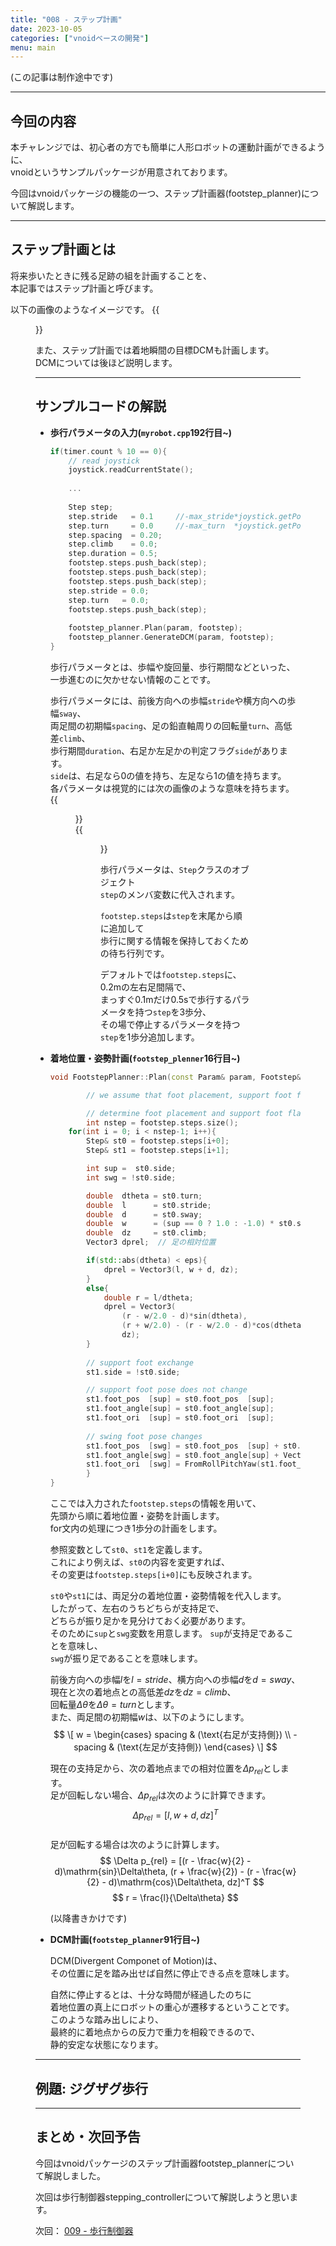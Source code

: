 ```yaml
---
title: "008 - ステップ計画"
date: 2023-10-05
categories: ["vnoidベースの開発"]
menu: main
---
```


(この記事は制作途中です)

---

## 今回の内容

本チャレンジでは、初心者の方でも簡単に人形ロボットの運動計画ができるように、  
vnoidというサンプルパッケージが用意されております。

今回はvnoidパッケージの機能の一つ、ステップ計画器(footstep_planner)について解説します。  

---

## ステップ計画とは

将来歩いたときに残る足跡の組を計画することを、  
本記事ではステップ計画と呼びます。

以下の画像のようなイメージです。
{{<figure src="./footstep_sample.png" class="center" alt="footstep_sample" width="50%">}}  

また、ステップ計画では着地瞬間の目標DCMも計画します。  
DCMについては後ほど説明します。

---

## サンプルコードの解説

-	**歩行パラメータの入力(`myrobot.cpp`192行目~)**
	
	```cpp {linenos=inline}
	if(timer.count % 10 == 0){
	    // read joystick
	    joystick.readCurrentState();
	    
	    ...
	    
	    Step step;
	    step.stride   = 0.1     //-max_stride*joystick.getPosition(Joystick::L_STICK_V_AXIS);
	    step.turn     = 0.0     //-max_turn  *joystick.getPosition(Joystick::L_STICK_H_AXIS);
	    step.spacing  = 0.20;
	    step.climb    = 0.0;
	    step.duration = 0.5;
	    footstep.steps.push_back(step);
	    footstep.steps.push_back(step);
	    footstep.steps.push_back(step);
	    step.stride = 0.0;
	    step.turn   = 0.0;
	    footstep.steps.push_back(step);
	    
	    footstep_planner.Plan(param, footstep);
	    footstep_planner.GenerateDCM(param, footstep);
	}
	```
	
	歩行パラメータとは、歩幅や旋回量、歩行期間などといった、  
	一歩進むのに欠かせない情報のことです。
	
	歩行パラメータには、前後方向への歩幅`stride`や横方向への歩幅`sway`、  
	両足間の初期幅`spacing`、足の鉛直軸周りの回転量`turn`、高低差`climb`、  
	歩行期間`duration`、右足か左足かの判定フラグ`side`があります。  
	`side`は、右足なら0の値を持ち、左足なら1の値を持ちます。  
	各パラメータは視覚的には次の画像のような意味を持ちます。  
	{{<figure src="./footstep_overall.png" class="center" alt="footstep_overall" width="50%">}}  
	{{<figure src="./footstep.png" class="center" alt="footstep" width="50%">}}
	
	歩行パラメータは、`Step`クラスのオブジェクト  
	`step`のメンバ変数に代入されます。
	
	`footstep.steps`は`step`を末尾から順に追加して  
	歩行に関する情報を保持しておくための待ち行列です。
	
	デフォルトでは`footstep.steps`に、0.2mの左右足間隔で、  
	まっすぐ0.1mだけ0.5sで歩行するパラメータを持つ`step`を3歩分、  
	その場で停止するパラメータを持つ`step`を1歩分追加します。
	
	

-	**着地位置・姿勢計画(`footstep_plenner`16行目~)**
	
	```cpp {linenos=inline}
	void FootstepPlanner::Plan(const Param& param, Footstep& footstep){

    	    // we assume that foot placement, support foot flag, and dcm of step[0] are specified from outside

    	    // determine foot placement and support foot flag of remaining steps
    	    int nstep = footstep.steps.size();
	    for(int i = 0; i < nstep-1; i++){
	        Step& st0 = footstep.steps[i+0];
	        Step& st1 = footstep.steps[i+1];

	        int sup =  st0.side;
	        int swg = !st0.side;

	        double  dtheta = st0.turn;
	        double  l      = st0.stride;
	        double  d      = st0.sway;
	        double  w      = (sup == 0 ? 1.0 : -1.0) * st0.spacing;
	        double  dz     = st0.climb;
	        Vector3 dprel;	// 足の相対位置

	        if(std::abs(dtheta) < eps){
	            dprel = Vector3(l, w + d, dz);
	        }
	        else{
	            double r = l/dtheta;
	            dprel = Vector3(
	                (r - w/2.0 - d)*sin(dtheta),
	                (r + w/2.0) - (r - w/2.0 - d)*cos(dtheta),
	                dz);
	        }
	        
	        // support foot exchange
	        st1.side = !st0.side;

	        // support foot pose does not change
	        st1.foot_pos  [sup] = st0.foot_pos  [sup];
	        st1.foot_angle[sup] = st0.foot_angle[sup];
	        st1.foot_ori  [sup] = st0.foot_ori  [sup];
	    
	        // swing foot pose changes
	        st1.foot_pos  [swg] = st0.foot_pos  [sup] + st0.foot_ori[sup]*dprel;
	        st1.foot_angle[swg] = st0.foot_angle[sup] + Vector3(0.0, 0.0, dtheta);
	        st1.foot_ori  [swg] = FromRollPitchYaw(st1.foot_angle[swg]);
	        }
	}
	```
	
	ここでは入力された`footstep.steps`の情報を用いて、  
	先頭から順に着地位置・姿勢を計画します。  
	for文内の処理につき1歩分の計画をします。
	
	参照変数として`st0`、`st1`を定義します。  
	これにより例えば、`st0`の内容を変更すれば、  
	その変更は`footstep.steps[i+0]`にも反映されます。
	
	`st0`や`st1`には、両足分の着地位置・姿勢情報を代入します。  
	したがって、左右のうちどちらが支持足で、  
	どちらが振り足かを見分けておく必要があります。  
	そのために`sup`と`swg`変数を用意します。
	`sup`が支持足であることを意味し、  
	`swg`が振り足であることを意味します。
	
	前後方向への歩幅$l$を$l = stride$、横方向への歩幅$d$を$d = sway$、  
	現在と次の着地点との高低差$dz$を$dz = climb$、  
	回転量$\Delta\theta$を$\Delta\theta = turn$とします。  
	また、両足間の初期幅$w$は、以下のようにします。  
	$$ 
	\[
	w = \begin{cases}
		spacing & (\text{右足が支持側}) \\
		-spacing & (\text{左足が支持側}) 
	\end{cases}
	\]
	$$
	
	現在の支持足から、次の着地点までの相対位置を$\Delta p_{rel}$とします。  
	足が回転しない場合、$\Delta p_{rel}$は次のように計算できます。  
	$$ \Delta p_{rel} = [l, w + d, dz]^T $$  
	足が回転する場合は次のように計算します。  
	$$  \Delta p_{rel} = [(r - \frac{w}{2} - d)\mathrm{sin}\Delta\theta, (r + \frac{w}{2}) - (r - \frac{w}{2} - d)\mathrm{cos}\Delta\theta, dz]^T  $$
	$$  r = \frac{l}{\Delta\theta}  $$  
	
	
	(以降書きかけです)
	
-	**DCM計画(`footstep_planner`91行目~)**
	
	DCM(Divergent Componet of Motion)は、  
	その位置に足を踏み出せば自然に停止できる点を意味します。
	
	自然に停止するとは、十分な時間が経過したのちに  
	着地位置の真上にロボットの重心が遷移するということです。  
	このような踏み出しにより、  
	最終的に着地点からの反力で重力を相殺できるので、  
	静的安定な状態になります。

---

## 例題: ジグザグ歩行



---

## まとめ・次回予告

今回はvnoidパッケージのステップ計画器footstep_plannerについて解説しました。

次回は歩行制御器stepping_controllerについて解説しようと思います。

次回： [009 - 歩行制御器](https://koomiy.github.io/posts/stepping_controller/)

